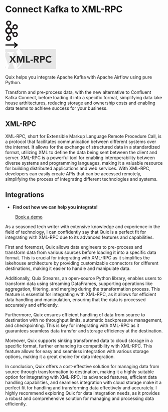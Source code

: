 # Connect Kafka to XML-RPC

<div class="connect-images cards blog-grid-card" markdown>
<div>
<img src="../images/kafka_logo.png" width="40px" />
</div>
<div>
<img src="../images/arrow.svg" width="40px" />
</div>
<div>
<img src="./images/xml-rpc_1.jpg" />
</div>
</div>

Quix helps you integrate Apache Kafka with Apache Airflow using pure Python.

Transform and pre-process data, with the new alternative to Confluent Kafka Connect, before loading it into a specific format, simplifying data lake house arthitectures, reducing storage and ownership costs and enabling data teams to achieve success for your business.

## XML-RPC

XML-RPC, short for Extensible Markup Language Remote Procedure Call, is a protocol that facilitates communication between different systems over the internet. It allows for the exchange of structured data in a standardized format, utilizing XML to define the data being sent between the client and server. XML-RPC is a powerful tool for enabling interoperability between diverse systems and programming languages, making it a valuable resource for building distributed applications and web services. With XML-RPC, developers can easily create APIs that can be accessed remotely, simplifying the process of integrating different technologies and systems.

## Integrations

<div class="grid cards" markdown>

- __Find out how we can help you integrate!__

    <a class="md-button md-button--primary" href="https://share.hsforms.com/1iW0TmZzKQMChk0lxd_tGiw4yjw2?__hstc=175542013.2303933fbd746c0ac86d9ccbe9bc9100.1728383268831.1729603416735.1729620918855.31&__hssc=175542013.1.1729620918855&__hsfp=2132701734" target="_blank" style="margin:.5rem;">Book a demo</a>

</div>


As a seasoned tech writer with extensive knowledge and experience in the field of technology, I can confidently say that Quix is a perfect fit for integrating with XML-RPC due to its advanced features and capabilities. 

First and foremost, Quix allows data engineers to pre-process and transform data from various sources before loading it into a specific data format. This is crucial for integrating with XML-RPC as it simplifies the lakehouse architecture by providing customizable connectors for different destinations, making it easier to handle and manipulate data.

Additionally, Quix Streams, an open-source Python library, enables users to transform data using streaming DataFrames, supporting operations like aggregation, filtering, and merging during the transformation process. This feature is essential for integrating with XML-RPC, as it allows for efficient data handling and manipulation, ensuring that the data is processed accurately and efficiently.

Furthermore, Quix ensures efficient handling of data from source to destination with no throughput limits, automatic backpressure management, and checkpointing. This is key for integrating with XML-RPC as it guarantees seamless data transfer and storage efficiency at the destination.

Moreover, Quix supports sinking transformed data to cloud storage in a specific format, further enhancing its compatibility with XML-RPC. This feature allows for easy and seamless integration with various storage options, making it a great choice for data integration.

In conclusion, Quix offers a cost-effective solution for managing data from source through transformation to destination, making it a highly suitable option for integrating with XML-RPC. Its advanced features, efficient data handling capabilities, and seamless integration with cloud storage make it a perfect fit for handling and transforming data effectively and accurately. I highly recommend exploring Quix for data integration needs, as it provides a robust and comprehensive solution for managing and processing data efficiently.

